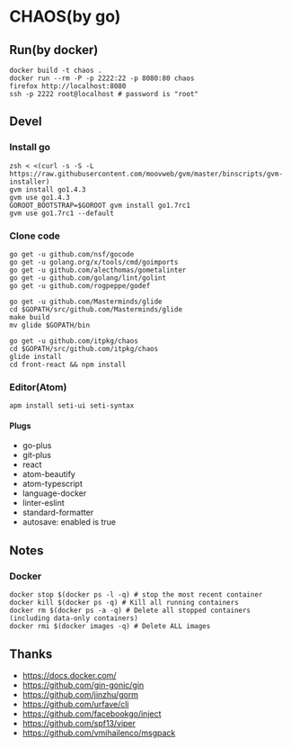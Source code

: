 # CHAOS(by go)

## Run(by docker)

```
docker build -t chaos .
docker run --rm -P -p 2222:22 -p 8080:80 chaos
firefox http://localhost:8080
ssh -p 2222 root@localhost # password is "root"
```

## Devel
### Install go
```
zsh < <(curl -s -S -L https://raw.githubusercontent.com/moovweb/gvm/master/binscripts/gvm-installer)
gvm install go1.4.3
gvm use go1.4.3
GOROOT_BOOTSTRAP=$GOROOT gvm install go1.7rc1
gvm use go1.7rc1 --default
```
### Clone code

```
go get -u github.com/nsf/gocode
go get -u golang.org/x/tools/cmd/goimports
go get -u github.com/alecthomas/gometalinter
go get -u github.com/golang/lint/golint
go get -u github.com/rogpeppe/godef

go get -u github.com/Masterminds/glide
cd $GOPATH/src/github.com/Masterminds/glide
make build
mv glide $GOPATH/bin

go get -u github.com/itpkg/chaos
cd $GOPATH/src/github.com/itpkg/chaos
glide install
cd front-react && npm install
```

### Editor(Atom)

```
apm install seti-ui seti-syntax
```

#### Plugs

- go-plus
- git-plus
- react
- atom-beautify
- atom-typescript
- language-docker
- linter-eslint
- standard-formatter
- autosave: enabled is true

## Notes

### Docker

```
docker stop $(docker ps -l -q) # stop the most recent container
docker kill $(docker ps -q) # Kill all running containers
docker rm $(docker ps -a -q) # Delete all stopped containers (including data-only containers)
docker rmi $(docker images -q) # Delete ALL images
```

## Thanks

- <https://docs.docker.com/>
- <https://github.com/gin-gonic/gin>
- <https://github.com/jinzhu/gorm>
- <https://github.com/urfave/cli>
- <https://github.com/facebookgo/inject>
- <https://github.com/spf13/viper>
- <https://github.com/vmihailenco/msgpack>
